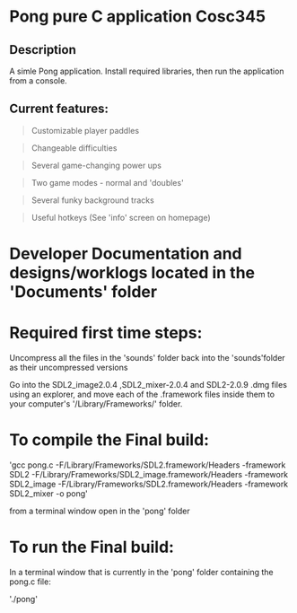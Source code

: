 # Pong pure C application Cosc345

## Description

A simle Pong application. Install required libraries, then run the application from a console.

## Current features:

> Customizable player paddles

> Changeable difficulties

> Several game-changing power ups

> Two game modes - normal and 'doubles'

> Several funky background tracks

> Useful hotkeys (See 'info' screen on homepage)

# Developer Documentation and designs/worklogs located in the 'Documents' folder

# Required first time steps:

Uncompress all the files in the 'sounds' folder back into the 'sounds'folder as their uncompressed versions

Go into the SDL2_image2.0.4 ,SDL2_mixer-2.0.4 and SDL2-2.0.9 .dmg files using an explorer, and move each of the .framework files inside them to your
computer's '/Library/Frameworks/' folder.

# To compile the Final build:

'gcc pong.c -F/Library/Frameworks/SDL2.framework/Headers -framework SDL2 -F/Library/Frameworks/SDL2_image.framework/Headers -framework SDL2_image -F/Library/Frameworks/SDL2.framework/Headers -framework SDL2_mixer -o pong'

from a terminal window open in the 'pong' folder



# To run the Final build:

In a terminal window that is currently in the 'pong' folder containing the pong.c file:

'./pong' 